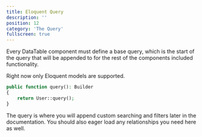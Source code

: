 ```yaml
---
title: Eloquent Query
description: ''
position: 12
category: 'The Query'
fullscreen: true
---
```


Every DataTable component must define a base query, which is the start of the query that will be appended to for the rest of the components included functionality.

Right now only Eloquent models are supported.

```php
public function query(): Builder
{
    return User::query();
}
```

The query is where you will append custom searching and filters later in the documentation. You should also eager load any relationships you need here as well.